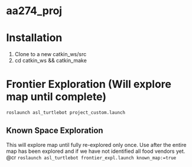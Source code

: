 # aa274_proj

# Installation
1. Clone to a new catkin_ws/src
2. cd catkin_ws && catkin_make

# Frontier Exploration (Will explore map until complete)
`roslaunch asl_turtlebot project_custom.launch`

## Known Space Exploration
This will explore map until fully re-explored only once. Use after the entire map has been explored and if we have not identified all food vendors yet. @cr
`roslaunch asl_turtlebot frontier_expl.launch known_map:=true`
